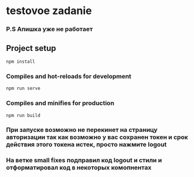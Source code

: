 # testovoe zadanie
### P.S Апишка уже не работает
## Project setup
```
npm install
```

### Compiles and hot-reloads for development
```
npm run serve
```

### Compiles and minifies for production
```
npm run build
```

### При запуске возможно не перекинет на страницу авторизации так как возможно у вас сохранен токен и срок действия этого токена истек, просто нажмите logout
### На ветке small fixes подправил код logout и стили и отформатировал код в некоторых комопнентах
